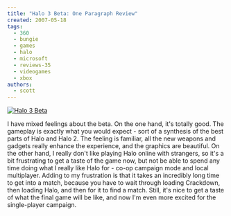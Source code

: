 ```yaml
---
title: "Halo 3 Beta: One Paragraph Review"
created: 2007-05-18
tags:
  - 360
  - bungie
  - games
  - halo
  - microsoft
  - reviews-35
  - videogames
  - xbox
authors:
  - scott
---
```


[![Halo 3 Beta](/images/502988258_fdf8801cbf.jpg)](http://www.flickr.com/photos/spaceninja/502988258/)

I have mixed feelings about the beta. On the one hand, it's totally good. The gameplay is exactly what you would expect - sort of a synthesis of the best parts of Halo and Halo 2. The feeling is familiar, all the new weapons and gadgets really enhance the experience, and the graphics are beautiful. On the other hand, I really don't like playing Halo online with strangers, so it's a bit frustrating to get a taste of the game now, but not be able to spend any time doing what I really like Halo for - co-op campaign mode and local multiplayer. Adding to my frustration is that it takes an incredibly long time to get into a match, because you have to wait through loading Crackdown, then loading Halo, and then for it to find a match. Still, it's nice to get a taste of what the final game will be like, and now I'm even more excited for the single-player campaign.
